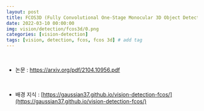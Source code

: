 ```yaml
---
layout: post
title: FCOS3D (Fully Convolutional One-Stage Monocular 3D Object Detection)
date: 2022-03-10 00:00:00
img: vision/detection/fcos3d/0.png
categories: [vision-detection] 
tags: [vision, detection, fcos, fcos 3d] # add tag
---
```


<br>

- 논문 : https://arxiv.org/pdf/2104.10956.pdf

<br>

- 배경 지식 : [https://gaussian37.github.io/vision-detection-fcos/](https://gaussian37.github.io/vision-detection-fcos/)

<br>

